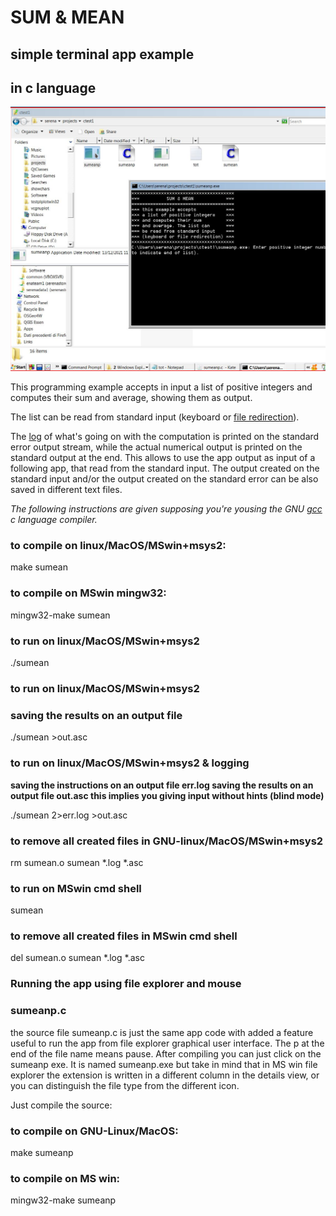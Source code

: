 # SUM & MEAN

## simple terminal app example
## in c language

![sum & mean execution](./sumean.png "SUM & MEAN running")

This programming example accepts in input a list of positive integers
and computes their sum and average, showing them as output. 

The list can be read from standard input 
(keyboard or [file redirection](https://en.wikipedia.org/wiki/Standard_streams)).

The [log](https://en.wikipedia.org/wiki/Logging_\(software\)) of what's going on with the computation
is printed on the standard error output stream,
while the actual numerical output is printed
on the standard output at the end.
This allows to use the app output as input
of a following app, that read from the standard input.
The output created on the standard input and/or
the output created on the standard error 
can be also saved in different text files.

_The following instructions are given supposing 
you're yousing the GNU [gcc](https://gcc.gnu.org/) c language compiler._

### to compile on linux/MacOS/MSwin+msys2:
make sumean

### to compile on MSwin mingw32:
mingw32-make sumean

### to run on linux/MacOS/MSwin+msys2
./sumean

### to run on linux/MacOS/MSwin+msys2
### saving the results on an output file
./sumean >out.asc

### to run on linux/MacOS/MSwin+msys2 & logging
__saving the instructions on an output file err.log
saving the results on an output file out.asc 
this implies you giving input without hints (blind mode)__

./sumean 2>err.log >out.asc

### to remove all created files in GNU-linux/MacOS/MSwin+msys2
rm sumean.o sumean \*.log \*.asc

### to run on MSwin cmd shell
sumean

### to remove all created files in MSwin cmd shell
del sumean.o sumean \*.log \*.asc

### Running the app using file explorer and mouse
### sumeanp.c

the source file sumeanp.c is just the same app code
with added a feature useful to run the app from file explorer
graphical user interface. The p at the end of the
file name means pause. After compiling you can just
click on the sumeanp exe. It is named sumeanp.exe but
take in mind that in MS win file explorer the extension
is written in a different column in the details view,
or you can distinguish the file type from the different
icon.

Just compile the source:

### to compile on GNU-Linux/MacOS:
make sumeanp

### to compile on MS win:
mingw32-make sumeanp

